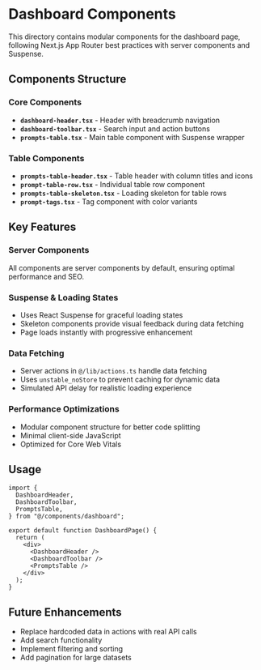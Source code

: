 # Dashboard Components

This directory contains modular components for the dashboard page, following Next.js App Router best practices with server components and Suspense.

## Components Structure

### Core Components

- **`dashboard-header.tsx`** - Header with breadcrumb navigation
- **`dashboard-toolbar.tsx`** - Search input and action buttons
- **`prompts-table.tsx`** - Main table component with Suspense wrapper

### Table Components

- **`prompts-table-header.tsx`** - Table header with column titles and icons
- **`prompt-table-row.tsx`** - Individual table row component
- **`prompts-table-skeleton.tsx`** - Loading skeleton for table rows
- **`prompt-tags.tsx`** - Tag component with color variants

## Key Features

### Server Components

All components are server components by default, ensuring optimal performance and SEO.

### Suspense & Loading States

- Uses React Suspense for graceful loading states
- Skeleton components provide visual feedback during data fetching
- Page loads instantly with progressive enhancement

### Data Fetching

- Server actions in `@/lib/actions.ts` handle data fetching
- Uses `unstable_noStore` to prevent caching for dynamic data
- Simulated API delay for realistic loading experience

### Performance Optimizations

- Modular component structure for better code splitting
- Minimal client-side JavaScript
- Optimized for Core Web Vitals

## Usage

```tsx
import {
  DashboardHeader,
  DashboardToolbar,
  PromptsTable,
} from "@/components/dashboard";

export default function DashboardPage() {
  return (
    <div>
      <DashboardHeader />
      <DashboardToolbar />
      <PromptsTable />
    </div>
  );
}
```

## Future Enhancements

- Replace hardcoded data in actions with real API calls
- Add search functionality
- Implement filtering and sorting
- Add pagination for large datasets
